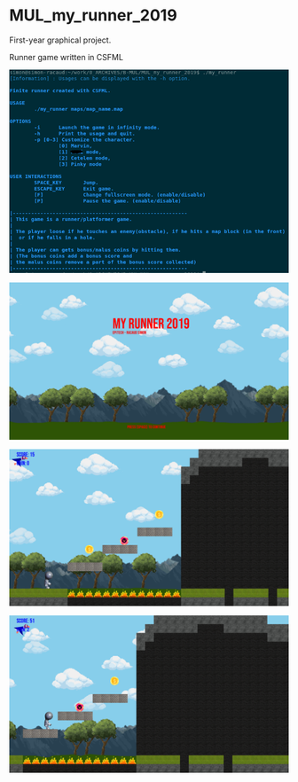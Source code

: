 # MUL_my_runner_2019
First-year graphical project.

Runner game written in CSFML

![usage](img/usagee.png)

![menu](img/menu.png)

![game](img/game.png)

![game](img/game2.png)
